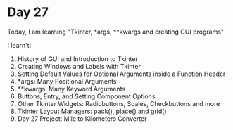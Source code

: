 # Day 27

Today, I am learning "Tkinter, \*args, \*\*kwargs and creating GUI programs"

I learn't:

1. History of GUI and Introduction to Tkinter
2. Creating Windows and Labels with Tkinter
3. Setting Default Values for Optional Arguments inside a Function Header
4. \*args: Many Positional Arguments
5. \*\*kwargs: Many Keyword Arguments
6. Buttons, Entry, and Setting Component Options
7. Other Tkinter Widgets: Radiobuttons, Scales, Checkbuttons and more
8. Tkinter Layout Managers: pack(), place() and grid()
9. Day 27 Project: Mile to Kilometers Converter
